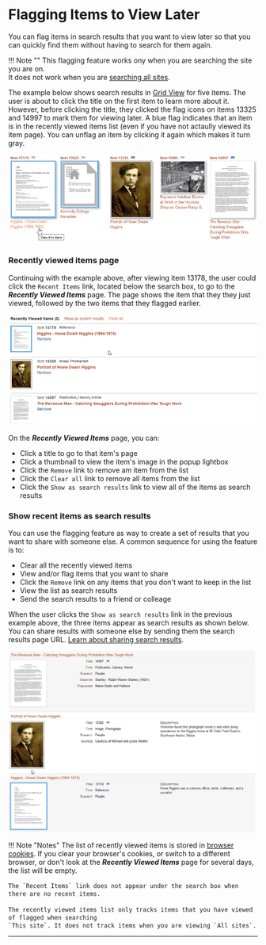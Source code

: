 # Flagging Items to View Later

You can flag items in search results that you want to view later so that you can quickly find them
without having to search for them again.

!!! Note ""
    This flagging feature works ony when you are searching the site you are on.  
    It does not work when you are [searching all sites](/user/what-gets-searched/#terminology).

The example below shows search results in [Grid View](user/viewing-search-results/#grid-view)
for five items. The user is about to click the title on the first item to learn more about it.
However, before clicking the title, they clicked the flag icons on items 13325 and 14997 to mark
them for viewing later. A blue flag indicates that an item is in the recently viewed items list
(even if you have not actaully viewed its item page). You can unflag an item by clicking it again
which makes it turn gray.

![Thumbnails showing recently-viewed flags](recently-viewed-1.jpg)

### Recently viewed items page

Continuing with the example above, after viewing item 13178, the user could click
the `Recent Items` link, located below the search box, to go to the **_Recently Viewed Items_** page.
The page shows the item that they they just viewed, followed by the two items that
they flagged earlier.

![Thumbnails showing recently-viewed flags](recently-viewed-2.jpg)

On the **_Recently Viewed Items_** page, you can:

-   Click a title to go to that item's page
-   Click a thumbnail to view the item's image in the popup lightbox 
-   Click the `Remove` link to remove am item from the list
-   Click the `Clear all` link to remove all items from the list
-   Click the `Show as search results` link to view all of the items as search results

### Show recent items as search results

You can use the flagging feature as way to create a set of results that you want to share with someone else.
A common sequence for using the feature is to:

-   Clear all the recently viewed items
-   View and/or flag items that you want to share
-   Click the `Remove` link on any items that you don't want to keep in the list
-   View the list as search results
-   Send the search results to a friend or colleage

When the user clicks the `Show as search results` link in the previous example above,
the three items appear as search results as shown below.
You can share results with someone else by sending them the search results page URL. 
[Learn about sharing search results](/user/sharing).

![Thumbnails showing recently-viewed flags](recently-viewed-3.jpg)

!!! Note "Notes"
    The list of recently viewed items is stored in [browser cookies](https://en.wikipedia.org/wiki/HTTP_cookie).
    If you clear your browser's cookies, or switch to a different browser, or don't
    look at the **_Recently Viewed Items_** page for several days, the list will be empty.

    The `Recent Items` link does not appear under the search box when there are no recent items.

    The recently viewed items list only tracks items that you have viewed of flagged when searching
    `This site`. It does not track items when you are viewing `All sites`.

---